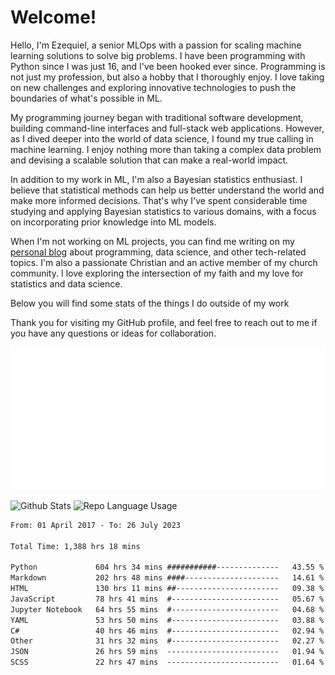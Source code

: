 # Welcome!

Hello, I'm Ezequiel, a senior MLOps with a passion for scaling machine learning solutions to solve big problems. I have been programming with Python since I was just 16, and I've been hooked ever since. Programming is not just my profession, but also a hobby that I thoroughly enjoy. I love taking on new challenges and exploring innovative technologies to push the boundaries of what's possible in ML.

My programming journey began with traditional software development, building command-line interfaces and full-stack web applications. However, as I dived deeper into the world of data science, I found my true calling in machine learning. I enjoy nothing more than taking a complex data problem and devising a scalable solution that can make a real-world impact.

In addition to my work in ML, I'm also a Bayesian statistics enthusiast. I believe that statistical methods can help us better understand the world and make more informed decisions. That's why I've spent considerable time studying and applying Bayesian statistics to various domains, with a focus on incorporating prior knowledge into ML models.

When I'm not working on ML projects, you can find me writing on my [personal blog](https://elc.github.io) about programming, data science, and other tech-related topics. I'm also a passionate Christian and an active member of my church community. I love exploring the intersection of my faith and my love for statistics and data science.

Below you will find some stats of the things I do outside of my work

Thank you for visiting my GitHub profile, and feel free to reach out to me if you have any questions or ideas for collaboration.

![RSS Feed](metrics.plugin.rss.svg)

![Github Stats](https://github-readme-stats.vercel.app/api?username=elc&show_icons=true&theme=gruvbox&border_radius=20&include_all_commits=true&count_private=true&card_width=450) ![Repo Language Usage](https://github-readme-stats.vercel.app/api/top-langs?username=elc&show_icons=true&theme=gruvbox&border_radius=20&include_all_commits=true&count_private=true&layout=compact&langs_count=5&card_width=400)


<!--START_SECTION:waka-->

```txt
From: 01 April 2017 - To: 26 July 2023

Total Time: 1,388 hrs 18 mins

Python             604 hrs 34 mins ###########--------------   43.55 %
Markdown           202 hrs 48 mins ####---------------------   14.61 %
HTML               130 hrs 11 mins ##-----------------------   09.38 %
JavaScript         78 hrs 41 mins  #------------------------   05.67 %
Jupyter Notebook   64 hrs 55 mins  #------------------------   04.68 %
YAML               53 hrs 50 mins  #------------------------   03.88 %
C#                 40 hrs 46 mins  #------------------------   02.94 %
Other              31 hrs 32 mins  #------------------------   02.27 %
JSON               26 hrs 59 mins  -------------------------   01.94 %
SCSS               22 hrs 47 mins  -------------------------   01.64 %
```

<!--END_SECTION:waka-->
